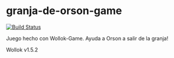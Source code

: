 # granja-de-orson-game
 
[![Build Status](https://travis-ci.org/wollok/granjaDeOrsonGame.svg?branch=master)](https://travis-ci.org/wollok/granjaDeOrsonGame)

Juego hecho con Wollok-Game. Ayuda a Orson a salir de la granja!

Wollok v1.5.2
